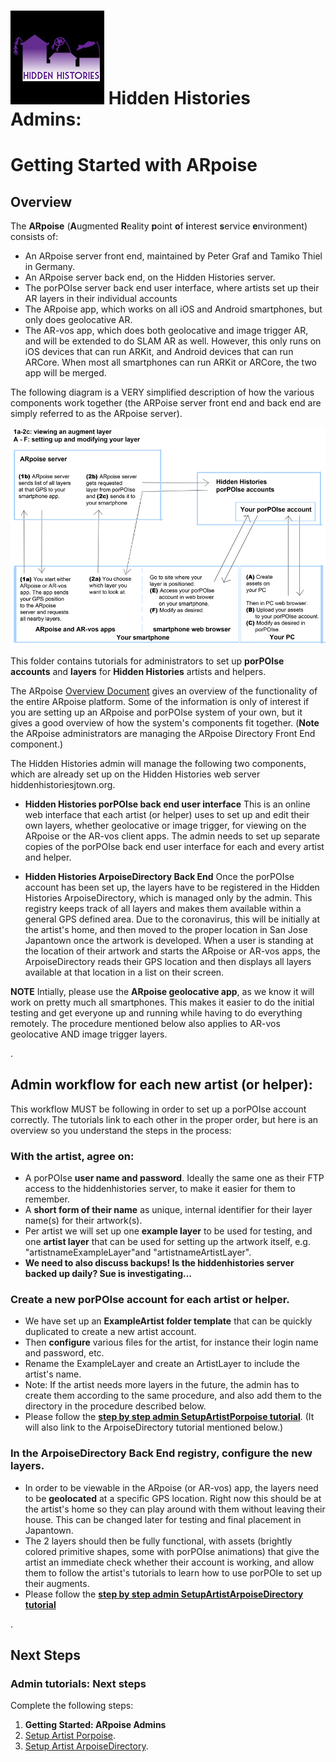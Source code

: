 
# ![Hidden Histories Logo](/images/hiddenhistories-logo.png) Hidden Histories Admins: 

# Getting Started with ARpoise 

## Overview   

The **ARpoise** (**A**ugmented **R**eality **p**oint **o**f **i**nterest **s**ervice **e**nvironment) consists of:
- An ARpoise server front end, maintained by Peter Graf and Tamiko Thiel in Germany.
- An ARpoise server back end, on the Hidden Histories server.
- The porPOIse server back end user interface, where artists set up their AR layers in their individual accounts
- The ARpoise app, which works on all iOS and Android smartphones, but only does geolocative AR.
- The AR-vos app, which does both geolocative and image trigger AR, and will be extended to do SLAM AR as well. However, this only runs on iOS devices that can run ARKit, and Android devices that can run ARCore. When most all smartphones can run ARKit or ARCore, the two app will be merged.

The following diagram is a VERY simplified description of how the various components work together (the ARPoise server front end and back end are simply referred to as the ARpoise server).

![Hidden Histories Logo](images/GettingStartedARpoise_SystemDiagram_900px.png)

This folder contains tutorials for administrators to set up **porPOIse accounts** and **layers** for **Hidden Histories** artists and helpers. 


The ARpoise [Overview Document](https://github.com/ARPOISE/ARpoise/blob/master/README.md) gives an overview of the functionality of the entire ARpoise platform. Some of the information is only of interest if you are setting up an ARpoise and porPOIse system of your own, but it gives a good overview of how the system's components fit together. (**Note** the ARpoise administrators are managing the ARpoise Directory Front End component.)



The Hidden Histories admin will manage the following two components, which are already set up on the Hidden Histories web server hiddenhistoriesjtown.org.

- **Hidden Histories porPOIse back end user interface**
This is an online web interface that each artist (or helper) uses to set up and edit their own layers, whether geolocative or image trigger, for viewing on the ARpoise or the AR-vos client apps. The admin needs to set up separate copies of the porPOIse back end user interface for each and every artist and helper.

- **Hidden Histories ArpoiseDirectory Back End**
Once the porPOIse account has been set up, the layers have to be registered in the Hidden Histories ArpoiseDirectory, which is managed only by the admin. This registry keeps track of all layers and makes them available within a general GPS defined area. Due to the coronavirus, this will be initially at the artist's home, and then moved to the proper location in San Jose Japantown once the artwork is developed. When a user is standing at the location of their artwork and starts the ARpoise or AR-vos apps, the ArpoiseDirectory reads their GPS location and then displays all layers available at that location in a list on their screen.

**NOTE** Intially, please use the **ARpoise geolocative app**, as we know it will work on pretty much all smartphones. This makes it easier to do the initial testing and get everyone up and running while having to do everything remotely. The procedure mentioned below also applies to AR-vos geolocative AND image trigger layers.

. 
## Admin workflow for each new artist (or helper):

This workflow MUST be following in order to set up a porPOIse account correctly. The tutorials link to each other in the proper order, but here is an overview so you understand the steps in the process:

### With the artist, agree on:
- A porPOIse **user name and password**. Ideally the same one as their FTP access to the hiddenhistories server, to make it easier for them to remember.
- A **short form of their name** as unique, internal identifier for their layer name(s) for their artwork(s).
- Per artist we will set up one **example layer** to be used for testing, and one **artist layer** that can be used for setting up the artwork itself, e.g. "artistnameExampleLayer"and "artistnameArtistLayer".
- **We need to also discuss backups! Is the hiddenhistories server backed up daily? Sue is investigating...**

### Create a new porPOIse account for each artist or helper.
- We have set up an **ExampleArtist folder template** that can be quickly duplicated to create a new artist account.
- Then **configure** various files for the artist, for instance their login name and password, etc.
- Rename the ExampleLayer and create an ArtistLayer to include the artist's name.
- Note: If the artist needs more layers in the future, the admin has to create them according to the same procedure, and also add them to the directory in the procedure described below.
- Please follow the [**step by step admin SetupArtistPorpoise tutorial**](SetupArtistPorpoise.md). (It will also link to the ArpoiseDirectory tutorial mentioned below.)

### In the ArpoiseDirectory Back End registry, configure the new layers.
- In order to be viewable in the ARpoise (or AR-vos) app, the layers need to be **geolocated** at a specific GPS location. Right now this should be at the artist's home so they can play around with them without leaving their house. This can be changed later for testing and final placement in Japantown.
- The 2 layers should then be fully functional, with assets (brightly colored primitive shapes, some with porPOIse animations) that give the artist an immediate check whether their account is working, and allow them to follow the artist's tutorials to learn how to use porPOIe to set up their augments.
- Please follow the [**step by step admin SetupArtistArpoiseDirectory tutorial**](SetupArtistArpoiseDirectory.md)

. 

## Next Steps

### Admin tutorials: Next steps
Complete the following steps:

1. **Getting Started: ARpoise Admins**
2. [Setup Artist Porpoise](SetupArtistPorpoise.md).
3. [Setup Artist ArpoiseDirectory](SetupArtistArpoiseDirectory.md).
